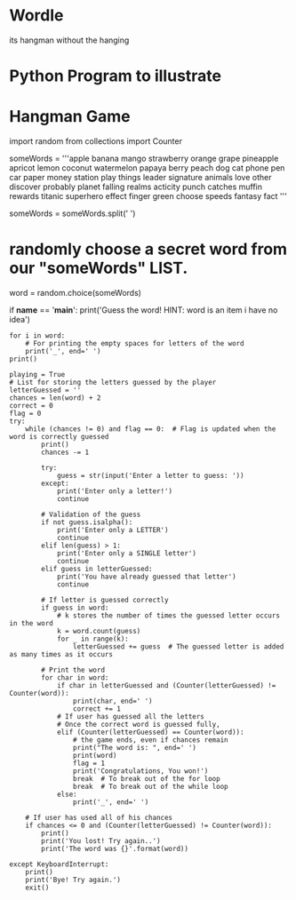 # Wordle
its hangman without the hanging







# Python Program to illustrate
# Hangman Game
import random
from collections import Counter

someWords = '''apple banana mango strawberry 
orange grape pineapple apricot lemon coconut watermelon
papaya berry peach dog cat phone pen car paper money
station play things leader signature animals love
other discover probably planet falling realms
acticity punch catches muffin rewards titanic
superhero effect finger green choose speeds fantasy
fact '''

someWords = someWords.split(' ')
# randomly choose a secret word from our "someWords" LIST.
word = random.choice(someWords)

if __name__ == '__main__':
    print('Guess the word! HINT: word is an item i have no idea')

    for i in word:
        # For printing the empty spaces for letters of the word
        print('_', end=' ')
    print()

    playing = True
    # List for storing the letters guessed by the player
    letterGuessed = ''
    chances = len(word) + 2
    correct = 0
    flag = 0
    try:
        while (chances != 0) and flag == 0:  # Flag is updated when the word is correctly guessed
            print()
            chances -= 1

            try:
                guess = str(input('Enter a letter to guess: '))
            except:
                print('Enter only a letter!')
                continue

            # Validation of the guess
            if not guess.isalpha():
                print('Enter only a LETTER')
                continue
            elif len(guess) > 1:
                print('Enter only a SINGLE letter')
                continue
            elif guess in letterGuessed:
                print('You have already guessed that letter')
                continue

            # If letter is guessed correctly
            if guess in word:
                # k stores the number of times the guessed letter occurs in the word
                k = word.count(guess)
                for _ in range(k):
                    letterGuessed += guess  # The guessed letter is added as many times as it occurs

            # Print the word
            for char in word:
                if char in letterGuessed and (Counter(letterGuessed) != Counter(word)):
                    print(char, end=' ')
                    correct += 1
                # If user has guessed all the letters
                # Once the correct word is guessed fully,
                elif (Counter(letterGuessed) == Counter(word)):
                    # the game ends, even if chances remain
                    print("The word is: ", end=' ')
                    print(word)
                    flag = 1
                    print('Congratulations, You won!')
                    break  # To break out of the for loop
                    break  # To break out of the while loop
                else:
                    print('_', end=' ')

        # If user has used all of his chances
        if chances <= 0 and (Counter(letterGuessed) != Counter(word)):
            print()
            print('You lost! Try again..')
            print('The word was {}'.format(word))

    except KeyboardInterrupt:
        print()
        print('Bye! Try again.')
        exit()
